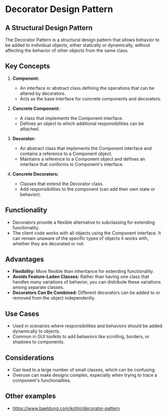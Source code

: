 # Decorator Design Pattern

## A Structural Design Pattern

The Decorator Pattern is a structural design pattern that allows behavior to be added to individual objects, either
statically or dynamically, without affecting the behavior of other objects from the same class.

## Key Concepts

1. **Component:**
    - An interface or abstract class defining the operations that can be altered by decorators.
    - Acts as the base interface for concrete components and decorators.

2. **Concrete Component:**
    - A class that implements the Component interface.
    - Defines an object to which additional responsibilities can be attached.

3. **Decorator:**
    - An abstract class that implements the Component interface and contains a reference to a Component object.
    - Maintains a reference to a Component object and defines an interface that conforms to Component's interface.

4. **Concrete Decorators:**
    - Classes that extend the Decorator class.
    - Add responsibilities to the component (can add their own state or behavior).

## Functionality

- Decorators provide a flexible alternative to subclassing for extending functionality.
- The client code works with all objects using the Component interface. It can remain unaware of the specific types of
  objects it works with, whether they are decorated or not.

## Advantages

- **Flexibility:** More flexible than inheritance for extending functionality.
- **Avoids Feature-Laden Classes:** Rather than having one class that handles many variations of behavior, you can
  distribute these variations among separate classes.
- **Decorators Can Be Combined:** Different decorators can be added to or removed from the object independently.

## Use Cases

- Used in scenarios where responsibilities and behaviors should be added dynamically to objects.
- Common in GUI toolkits to add behaviors like scrolling, borders, or shadows to components.

## Considerations

- Can lead to a large number of small classes, which can be confusing.
- Overuse can make designs complex, especially when trying to trace a component's functionalities.

## Other examples

- https://www.baeldung.com/kotlin/decorator-pattern 